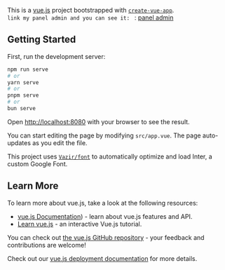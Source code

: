 This is a [vue.js](https://vuejs.org/) project bootstrapped with [`create-vue-app`]([https://cli.vuejs.org/guide/creating-a-project.html]).
<br>
`link my panel admin and you can see it: ` : [panel admin](https://charming-engelbart-zhojl0qjk.liara.run)

## Getting Started

First, run the development server:

```bash
npm run serve
# or
yarn serve
# or
pnpm serve
# or
bun serve
```

Open [http://localhost:8080](http://localhost:8080) with your browser to see the result.

You can start editing the page by modifying `src/app.vue`. The page auto-updates as you edit the file.

This project uses [`Vazir/font`](https://github.com/rastikerdar/vazirmatn) to automatically optimize and load Inter, a custom Google Font.

## Learn More

To learn more about vue.js, take a look at the following resources:

- [vue.js Documentation](https://vuejs.org/api/)) - learn about vue.js features and API.
- [Learn vue.js](https://vuejs.org/guide/introduction) - an interactive Vue.js tutorial.

You can check out [the vue.js GitHub repository](https://github.com/vuejs) - your feedback and contributions are welcome!

Check out our [vue.js deployment documentation](https://vuejs.org/guide/introduction) for more details.

